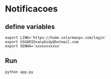 # Notificacoes

## define variables 
    export LINK='https://home.solarmanpv.com/login'
    export USUARIO=anybidy@hotmail.com
    export SENHA='xxxxxxxxxxx'

## Run
    python app.py
